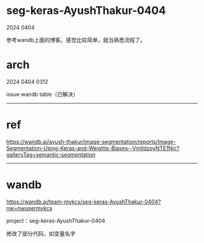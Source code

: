 # seg-keras-AyushThakur-0404

2024 0404

参考wandb上面的博客。感觉比较简单，就当熟悉流程了。

# arch

2024 0404 0312

issue wandb table（已解决）

---

# ref
https://wandb.ai/ayush-thakur/image-segmentation/reports/Image-Segmentation-Using-Keras-and-Weights-Biases--VmlldzoyNTE1Njc?galleryTag=semantic-segmentation

---

# wandb

https://wandb.ai/team-mykcs/seg-keras-AyushThakur-0404?nw=nwusermykcs

project：seg-keras-AyushThakur-0404

修改了部分代码，如变量名字
